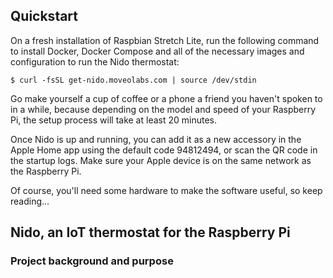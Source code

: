 ## Quickstart
On a fresh installation of Raspbian Stretch Lite, run the following command to install Docker, Docker Compose and all of the necessary images and configuration to run the Nido thermostat:

`$ curl -fsSL get-nido.moveolabs.com | source /dev/stdin`

Go make yourself a cup of coffee or a phone a friend you haven't spoken to in a while, because depending on the model and speed of your Raspberry Pi, the setup process will take at least 20 minutes.

Once Nido is up and running, you can add it as a new accessory in the Apple Home app using the default code 94812494, or scan the QR code in the startup logs. Make sure your Apple device is on the same network as the Raspberry Pi.

Of course, you'll need some hardware to make the software useful, so keep reading...

## Nido, an IoT thermostat for the Raspberry Pi
### Project background and purpose

